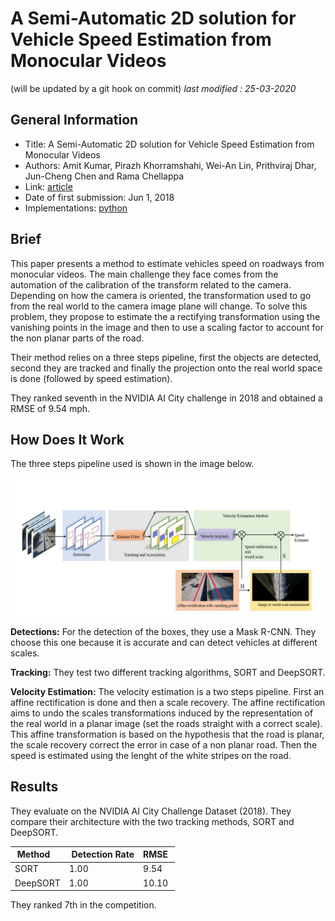 # A Semi-Automatic 2D solution for Vehicle Speed Estimation from Monocular Videos

(will be updated by a git hook on commit)
_last modified : 25-03-2020_

## General Information

- Title: A Semi-Automatic 2D solution for Vehicle Speed Estimation from Monocular Videos
- Authors: Amit Kumar, Pirazh Khorramshahi, Wei-An Lin, Prithviraj Dhar, Jun-Cheng Chen and Rama Chellappa
- Link: [article](http://openaccess.thecvf.com/content_cvpr_2018_workshops/papers/w3/Kumar_A_Semi-Automatic_2D_CVPR_2018_paper.pdf)
- Date of first submission: Jun 1, 2018
- Implementations:
    [python](https://github.com/NVIDIAAICITYCHALLENGE/2018AICITY_Maryland)

## Brief

This paper presents a method to estimate vehicles speed on roadways from monocular videos. The main challenge they face comes from the automation of the calibration of the transform related to the camera. Depending on how the camera is oriented, the transformation used to go from the real world to the camera image plane will change. To solve this problem, they propose to estimate the a rectifying transformation using the vanishing points in the image and then to use a scaling factor to account for the non planar parts of the road.

Their method relies on a three steps pipeline, first the objects are detected, second they are tracked and finally the projection onto the real world space is done (followed by speed estimation).

They ranked seventh in the NVIDIA AI City challenge in 2018 and obtained a RMSE of 9.54 mph.

## How Does It Work

The three steps pipeline used is shown in the image below.

![pipeline]( https://raw.githubusercontent.com/D3lt4lph4/papers/master/docs/images/flow/Semiautomatic2dspeedestimationmonocular/pipeline.png "pipeline")

**Detections:** For the detection of the boxes, they use a Mask R-CNN. They choose this one because it is accurate and can detect vehicles at different scales.

**Tracking:** They test two different tracking algorithms, SORT and DeepSORT.

**Velocity Estimation:** The velocity estimation is a two steps pipeline. First an affine rectification is done and then a scale recovery. The affine rectification aims to undo the scales transformations induced by the representation of the real world in a planar image (set the roads straight with a correct scale). This affine transformation is based on the hypothesis that the road is planar, the scale recovery correct the error in case of a non planar road. Then the speed is estimated using the lenght of the white stripes on the road.


## Results

They evaluate on the NVIDIA AI City Challenge Dataset (2018). They compare their architecture with the two tracking methods, SORT and DeepSORT.

| Method | Detection Rate | RMSE |
|:-------|:---------------|:-----|
| SORT | 1.00 | 9.54 |
| DeepSORT | 1.00 | 10.10 |

They ranked 7th in the competition.